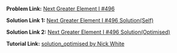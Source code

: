 **Problem Link:** [Next Greater Element I #496](https://leetcode.com/problems/baseball-game/)

**Solution Link 1:** [Next Greater Element I #496 Solution(Self)](https://github.com/thepranaygupta/Data-Structures-and-Algorithms/blob/main/2.%20Stack/LeetCode%20Qs/05.%20Next%20Greater%20Element%20I%20%23496/Solution_self.java)

**Solution Link 2:** [Next Greater Element I #496 Solution(Optimised)](https://github.com/thepranaygupta/Data-Structures-and-Algorithms/blob/main/2.%20Stack/LeetCode%20Qs/05.%20Next%20Greater%20Element%20I%20%23496/Solution_Optimised.java)

**Tutorial Link:** [solution_optimised by Nick White](https://youtu.be/8BDKB2yuGyg)

